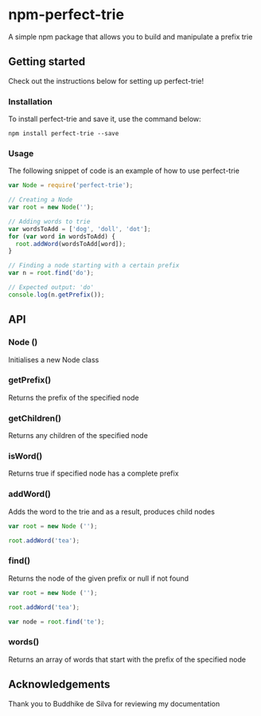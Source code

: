 # npm-perfect-trie

A simple npm package that allows you to build and manipulate a prefix trie

## Getting started

Check out the instructions below for setting up perfect-trie!

### Installation

To install perfect-trie and save it, use the command below:

```
npm install perfect-trie --save
```

### Usage

The following snippet of code is an example of how to use perfect-trie

```js
var Node = require('perfect-trie');

// Creating a Node
var root = new Node('');

// Adding words to trie
var wordsToAdd = ['dog', 'doll', 'dot'];
for (var word in wordsToAdd) {
  root.addWord(wordsToAdd[word]);
}

// Finding a node starting with a certain prefix
var n = root.find('do');

// Expected output: 'do'
console.log(n.getPrefix());
```

## API
### Node ()
Initialises a new Node class

### getPrefix()
Returns the prefix of the specified node

### getChildren()
Returns any children of the specified node

### isWord()
Returns true if specified node has a complete prefix

### addWord()
Adds the word to the trie and as a result, produces child nodes
```js
var root = new Node ('');

root.addWord('tea');
```

### find()
Returns the node of the given prefix or null if not found
```js
var root = new Node ('');

root.addWord('tea');

var node = root.find('te');
```

### words()
Returns an array of words that start with the prefix of the specified node

## Acknowledgements

Thank you to Buddhike de Silva for reviewing my documentation